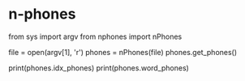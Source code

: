 # n-phones

from sys import argv
from nphones import nPhones

file = open(argv[1], 'r')
phones = nPhones(file)
phones.get_phones()

print(phones.idx_phones)
print(phones.word_phones)
